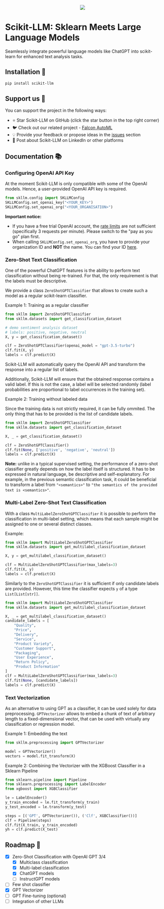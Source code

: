 <p align="center">
  <img src="https://github.com/iryna-kondr/scikit-llm/blob/main/logo.png?raw=true" max-height="200"/>
</p>

# Scikit-LLM: Sklearn Meets Large Language Models

Seamlessly integrate powerful language models like ChatGPT into scikit-learn for enhanced text analysis tasks.

## Installation 💾 

```bash 
pip install scikit-llm
```

## Support us 🤝

You can support the project in the following ways:

- ⭐ Star Scikit-LLM on GitHub (click the star button in the top right corner)
- 🐦 Check out our related project - [Falcon AutoML](https://github.com/OKUA1/falcon)
- 💡 Provide your feedback or propose ideas in the [issues](https://github.com/iryna-kondr/scikit-llm/issues) section
- 🔗 Post about Scikit-LLM on LinkedIn or other platforms

## Documentation 📚

### Configuring OpenAI API Key
At the moment Scikit-LLM is only compatible with some of the OpenAI models. Hence, a user-provided OpenAI API key is required.

```python
from skllm.config import SKLLMConfig
SKLLMConfig.set_openai_key("<YOUR_KEY>")
SKLLMConfig.set_openai_org("<YOUR_ORGANISATION>")
```

**Important notice:** 
- If you have a free trial OpenAI account, the [rate limits](https://platform.openai.com/docs/guides/rate-limits/overview) are not sufficient (specifically 3 requests per minute). Please switch to the "pay as you go" plan first.
- When calling `SKLLMConfig.set_openai_org`, you have to provide your organization ID and **NOT** the name. You can find your ID [here](https://platform.openai.com/account/org-settings).

### Zero-Shot Text Classification

One of the powerful ChatGPT features is the ability to perform text classification without being re-trained. For that, the only requirement is that the labels must be descriptive.

We provide a class `ZeroShotGPTClassifier` that allows to create such a model as a regular scikit-learn classifier.

Example 1: Training as a regular classifier
```python
from skllm import ZeroShotGPTClassifier
from skllm.datasets import get_classification_dataset

# demo sentiment analysis dataset
# labels: positive, negative, neutral
X, y = get_classification_dataset() 

clf = ZeroShotGPTClassifier(openai_model = "gpt-3.5-turbo")
clf.fit(X, y)
labels = clf.predict(X)
```
Scikit-LLM will automatically query the OpenAI API and transform the response into a regular list of labels.

Additionally, Scikit-LLM will ensure that the obtained response contains a valid label. If this is not the case, a label will be selected randomly (label probabilities are proportional to label occurrences in the training set).

Example 2: Training without labeled data

Since the training data is not strictly required, it can be fully ommited. The only thing that has to be provided is the list of candidate labels.

```python
from skllm import ZeroShotGPTClassifier
from skllm.datasets import get_classification_dataset

X, _ = get_classification_dataset()

clf = ZeroShotGPTClassifier()
clf.fit(None, ['positive', 'negative', 'neutral'])
labels = clf.predict(X)

```

**Note:** unlike in a typical supervised setting, the performance of a zero-shot classifier greatly depends on how the label itself is structured. It has to be expressed in natural language, be descriptive and self-explanatory. For example, in the previous semantic classification task, it could be beneficial to transform a label from `"<semantics>"` to `"the semantics of the provided text is <semantics>"`. 


### Multi-Label Zero-Shot Text Classification

With a class `MultiLabelZeroShotGPTClassifier` it is possible to perform the classification in multi-label setting, which means that each sample might be assigned to one or several distinct classes.

Example: 

```python
from skllm import MultiLabelZeroShotGPTClassifier
from skllm.datasets import get_multilabel_classification_dataset

X, y = get_multilabel_classification_dataset()

clf = MultiLabelZeroShotGPTClassifier(max_labels=3)
clf.fit(X, y)
labels = clf.predict(X)
```

Similarly to the `ZeroShotGPTClassifier` it is sufficient if only candidate labels are provided. However, this time the classifier expects `y` of a type `List[List[str]]`.

```python
from skllm import MultiLabelZeroShotGPTClassifier
from skllm.datasets import get_multilabel_classification_dataset

X, _ = get_multilabel_classification_dataset()
candidate_labels = [
    "Quality", 
    "Price", 
    "Delivery", 
    "Service", 
    "Product Variety", 
    "Customer Support", 
    "Packaging", 
    "User Experience", 
    "Return Policy", 
    "Product Information"
]
clf = MultiLabelZeroShotGPTClassifier(max_labels=3)
clf.fit(None, [candidate_labels])
labels = clf.predict(X)
```

### Text Vectorization

As an alternative to using GPT as a classifier, it can be used solely for data preprocessing. `GPTVectorizer` allows to embed a chunk of text of arbitrary length to a fixed-dimensional vector, that can be used with virtually any classification or regression model.

Example 1: Embedding the text
```python
from skllm.preprocessing import GPTVectorizer

model = GPTVectorizer()
vectors = model.fit_transform(X)
```

Example 2: Combining the Vectorizer with the XGBoost Classifier in a Sklearn Pipeline
```python
from sklearn.pipeline import Pipeline
from sklearn.preprocessing import LabelEncoder
from xgboost import XGBClassifier

le = LabelEncoder()
y_train_encoded = le.fit_transform(y_train)
y_test_encoded = le.transform(y_test)

steps = [('GPT', GPTVectorizer()), ('Clf', XGBClassifier())]
clf = Pipeline(steps)
clf.fit(X_train, y_train_encoded)
yh = clf.predict(X_test)
```

## Roadmap 🧭

- [x] Zero-Shot Classification with OpenAI GPT 3/4
    - [x] Multiclass classification
    - [x] Multi-label classification
    - [x] ChatGPT models
    - [ ] InstructGPT models
- [ ] Few shot classifier
- [x] GPT Vectorizer
- [ ] GPT Fine-tuning (optional)
- [ ] Integration of other LLMs
